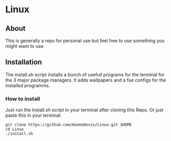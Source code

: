 # Linux

## About

This is generally a repo for personal use but feel free to use something you might want to use.

## Installation

The install.sh script installs a bunch of usefull programs for the terminal
for the 3 major package managers. It adds wallpapers and a fue configs for
the installed programms.

### How to install

Just run the install.sh script in your terminal after cloning this Repo.
Or just paste this in your terminal:
```shell
git clone https://github.com/HanmaDevin/Linux.git $HOME
cd Linux
./install.sh
```
